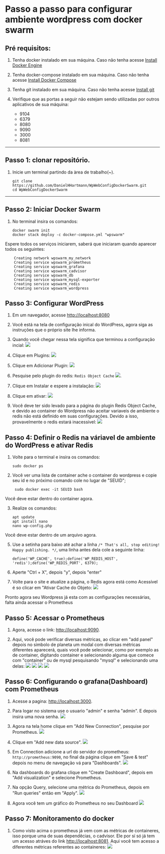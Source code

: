 Passo a passo para configurar ambiente wordpress com docker swarm
=================================================================

Pré requisitos:
---------------

1.  Tenha docker instalado em sua máquina. Caso não tenha acesse [Install Docker Engine](https://docs.docker.com/engine/install/)
    
2.  Tenha docker-compose instalado em sua máquina. Caso não tenha acesse [Install Docker Compose](https://docs.docker.com/compose/install/)
    
3.  Tenha git instalado em sua máquina. Caso não tenha acesse [Install git](https://git-scm.com/downloads)
    
4.  Verifique que as portas a seguir não estejam sendo utilizadas por outros aplicativos de sua máquina:
    
    *   9104
    *   6379
    *   8080
    *   9090
    *   3000
    *   8081

* * *

Passo 1: clonar repositório.
----------------------------

1.  Inicie um terminal partindo da àrea de trabalho(~).
    
        git clone https://github.com/DanielHHartmann/WpWebConfigDockerSwarm.git
        cd WpWebConfigDockerSwarm

* * *

Passo 2: Iniciar Docker Swarm
---------------------------

1.  No terminal insira os comandos:
    
        docker swarm init
        docker stack deploy -c docker-compose.yml "wpswarm"
    
Espere todos os serviços iniciarem, saberá que iniciaram quando aparecer todos os seguintes:
        
        Creating network wpswarm_my_network
        Creating service wpswarm_prometheus
        Creating service wpswarm_grafana
        Creating service wpswarm_cadvisor
        Creating service wpswarm_db
        Creating service wpswarm_mysql-exporter
        Creating service wpswarm_redis
        Creating service wpswarm_wordpress

Passo 3: Configurar WordPress
-------------------------------

1.  Em um navegador, acesse [http://localhost:8080](http://localhost:8080)

2.  Você está na tela de configuração inical do WordPress, agora siga as instruções que o próprio site lhe informa.

3.  Quando você chegar nessa tela significa que terminou a configuração incial: 
![](./md/siteadmin.png)
4.  Clique em Plugins: 
![](./md/siteadminplugins.png)
5.  Clique em Adicionar Plugin:
![](./md/siteplugin.png)
6.  Pesquise pelo plugin do redis: `Redis Object Cache` 
![](./md/sitepluginredis.png).
7.  Clique em Instalar e espere a instalação: 
![](./md/siteplugininstall.png)
8.  Clique em ativar: 
![](./md/sitepluginactive.png)
9.  Você deve ter sido levado para a página do plugin Redis Object Cache, e devido ao container do Wordpress não aceitar variaveis de ambiente o redis não está definido em suas configurações. Devido a isso, provavelmente o redis estará inacessível: 
![](./md/siteredis.png)


Passo 4: Definir o Redis na váriavel de ambiente do WordPress e ativar Redis
-------------------------------------------------

1.  Volte para o terminal e insira os comandos:

        sudo docker ps
        
2. Você ver uma lista de container ache o container do wordpress e copie seu id e no próximo comando cole no lugar de "SEUID";

        sudo docker exec -it SEUID bash
    
Você deve estar dentro do container agora.
    
3.  Realize os comandos:
    
        apt update
        apt install nano
        nano wp-config.php
    
Você deve estar dentro de um arquivo agora.

5.  Use a setinha para baixo até achar a linha `/* That's all, stop editing! Happy publishing. */`, uma linha antes dela cole a seguinte linha:
    
        define('WP_CACHE', true);define('WP_REDIS_HOST', 'redis');define('WP_REDIS_PORT', 6379);
    
6.  Aperte "Ctrl + X", depois "y", depois "enter"
7.  Volte para o site e atualize a página, o Redis agora está como Acessível é so clicar em "Ativar Cache do Objeto: ![](./md/redisativarcache.png)

Pronto agora seu Wordpress já esta com as configurações necessárias, falta ainda acessar o Prometheus

Passo 5: Acessar o Prometheus
-----------------------------

1.  Agora, acesse o link: [http://localhost:9090](http://localhost:9090).

2.  Aqui, você pode verificar diversas métricas, ao clicar em "add panel" depois no simbolo de planeta um modal com diversas métricas diferentes aparecerá, quais você pode selecionar, como por exemplo as de container, digitando container e selecionando alguma que comece com "container" ou de mysql pesquisando "mysql" e selecionando uma delas:
    ![](./md/prometheus.png)
    ![](./md/promecontainer.png)
    ![](./md/promemysql.png)
    ![](./md/waves.png)

Passo 6: Configurando o grafana(Dashboard) com Prometheus
-----------------------------

1.  Acesse a pagina: [http://localhost:3000](http://localhost:3000).

2.  Para logar no sistema use o usuario "admin" e senha "admin". E depois insira uma nova senha.
![](./md/grafanalogin.png)
3.  Agora na tela home clique em "Add New Connection", pesquise por Prometheus. 
![](./md/grafanasearch.png)
4.  Clique em "Add new data source". 
![](./md/grafanapromeadd.png)
5.  Em Connection adicione a url do servidor do prometheus: `http://prometheus:9090`, no final da página clique em "Save & test" depois no menu de navegação vá para "Dashboards". 
![](./md/grafanapromeurl.png)
7.  Na dashboards do grafana clique em "Create Dashboard", depois em "Add visualization" e selecione Prometheus.
9.  Na opção Query, selecione uma métrica do Prometheus, depois em "Run queries" então em "Apply". 
![](./md/grafanaquery.png)
10. Agora você tem um gráfico do Prometheus no seu Dashboard 
![](./md/image_grafana_setqueries.png)

Passo 7: Monitoramento do docker
-----------------------------

1. Como visto acima o prometheus já vem com as métricas de containeres, isso porque uma de suas dependêcias, o cadvisor. Ele por sí só já tem um acesso atráves do link  [http://localhost:8081](http://localhost:8081). Aqui você tem acesso a diferentes métricas referentes ao containeres:
![](./md/cadivisor.png)
